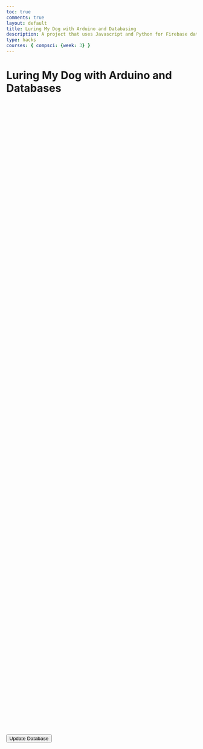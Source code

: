 ```yaml
---
toc: true
comments: true
layout: default
title: Luring My Dog with Arduino and Databasing
description: A project that uses Javascript and Python for Firebase database communication, and C++ and Arduino for the hardware.
type: hacks
courses: { compsci: {week: 3} }
---
```


# Luring My Dog with Arduino and Databases
<head>
<script src="https://www.gstatic.com/firebasejs/8.2.1/firebase-app.js"></script>
  <script src="https://www.gstatic.com/firebasejs/8.2.1/firebase-database.js"></script>
  <script src="https://www.gstatic.com/firebasejs/8.10.1/firebase-auth.js"></script>
  <script src="{{site.baseurl}}/scripts/ArduinoDogLure.js"></script>
</head>
<style>
  button
  {
    position:absolute;
    top:50%;
  }
  </style>
<body>
<button onclick="sendEvent()">Update Database</button>
</body>

  
 
